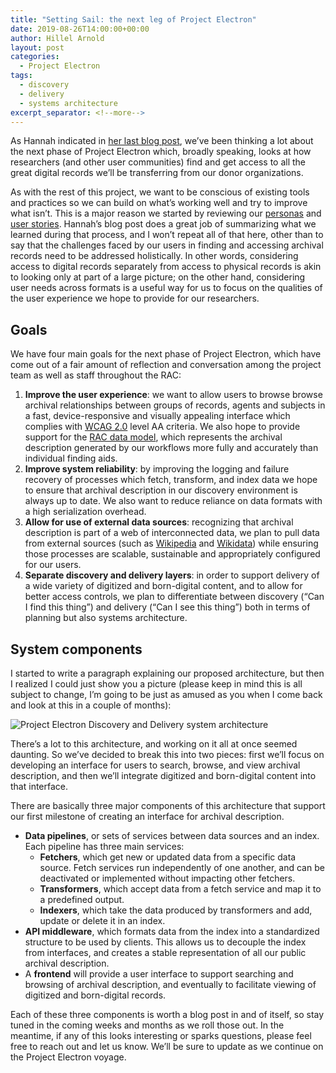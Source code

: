 ```yaml
---
title: "Setting Sail: the next leg of Project Electron"
date: 2019-08-26T14:00:00+00:00
author: Hillel Arnold
layout: post
categories:
  - Project Electron
tags:
  - discovery
  - delivery
  - systems architecture
excerpt_separator: <!--more-->
---
```

As Hannah indicated in [her last blog post](https://blog.rockarch.org/project-electron-revisiting-personas-user-stories), we’ve been thinking a lot about the next phase of Project Electron which, broadly speaking, looks at how researchers (and other user communities) find and get access to all the great digital records we’ll be transferring from our donor organizations.

As with the rest of this project, we want to be conscious of existing tools and practices so we can build on what’s working well and try to improve what isn’t. This is a major reason we started by reviewing our [personas](https://github.com/RockefellerArchiveCenter/personas/tree/master/project-electron-personas) and [user stories](https://github.com/RockefellerArchiveCenter/project_electron/tree/master/user-stories). Hannah’s blog post does a great job of summarizing what we learned during that process, and I won’t repeat all of that here, other than to say that the challenges faced by our users in finding and accessing archival records need to be addressed holistically. In other words, considering access to digital records separately from access to physical records is akin to looking only at part of a large picture; on the other hand, considering user needs across formats is a useful way for us to focus on the qualities of the user experience we hope to provide for our researchers.

<!--more-->

## Goals

We have four main goals for the next phase of Project Electron, which have come out of a fair amount of reflection and conversation among the project team as well as staff throughout the RAC:

1. **Improve the user experience**: we want to allow users to browse browse archival relationships between groups of records, agents and subjects in a fast, device-responsive and visually appealing interface which complies with [WCAG 2.0](https://www.w3.org/WAI/standards-guidelines/wcag/) level AA criteria. We also hope to provide support for the [RAC data model](https://github.com/RockefellerArchiveCenter/rac_schemas), which represents the archival description generated by our workflows more fully and accurately than individual finding aids.
2. **Improve system reliability**: by improving the logging and failure recovery of processes which fetch, transform, and index data we hope to ensure that archival description in our discovery environment is always up to date. We also want to reduce reliance on data formats with a high serialization overhead.
3. **Allow for use of external data sources**: recognizing that archival description is part of a web of interconnected data, we plan to pull data from external sources (such as [Wikipedia](https://www.wikipedia.org/) and [Wikidata](https://www.wikidata.org/wiki/Wikidata:Main_Page)) while ensuring those processes are scalable, sustainable and appropriately configured for our users.
4. **Separate discovery and delivery layers**: in order to support delivery of a wide variety of digitized and born-digital content, and to allow for better access controls, we plan to differentiate between discovery (“Can I find this thing”) and delivery (“Can I see this thing”) both in terms of planning but also systems architecture.

## System components

I started to write a paragraph explaining our proposed architecture, but then I realized I could just show you a picture (please keep in mind this is all subject to change, I’m going to be just as amused as you when I come back and look at this in a couple of months):

![Project Electron Discovery and Delivery system architecture]({{site.baseurl}}/assets/img/2019/08/discovery-delivery.png)

There’s a lot to this architecture, and working on it all at once seemed daunting. So we’ve decided to break this into two pieces: first we’ll focus on developing an interface for users to search, browse, and view archival description, and then we’ll integrate digitized and born-digital content into that interface.

There are basically three major components of this architecture that support our first milestone of creating an interface for archival description.

*   **Data pipelines**, or sets of services between data sources and an index.  Each pipeline has three main services:
    *   **Fetchers**, which get new or updated data from a specific data source. Fetch services run independently of one another, and can be deactivated or implemented without impacting other fetchers.
    *   **Transformers**, which accept data from a fetch service and map it to a predefined output.
    *   **Indexers**, which take the data produced by transformers and add, update or delete it in an index.
*   **API middleware**, which formats data from the index into a standardized structure to be used by clients. This allows us to decouple the index from interfaces, and creates a stable representation of all our public archival description.
*   A **frontend** will provide a user interface to support searching and browsing of archival description, and eventually to facilitate viewing of digitized and born-digital records.

Each of these three components is worth a blog post in and of itself, so stay tuned in the coming weeks and months as we roll those out. In the meantime, if any of this looks interesting or sparks questions, please feel free to reach out and let us know. We’ll be sure to update as we continue on the Project Electron voyage.
